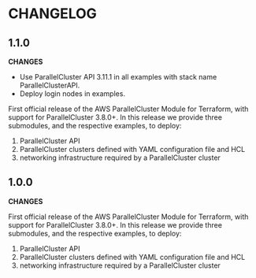 # CHANGELOG

## 1.1.0

**CHANGES**
- Use ParallelCluster API 3.11.1 in all examples with stack name ParallelClusterAPI.
- Deploy login nodes in examples.

First official release of the AWS ParallelCluster Module for Terraform, with support for ParallelCluster 3.8.0+.
In this release we provide three submodules, and the respective examples, to deploy:
1. ParallelCluster API
2. ParallelCluster clusters defined with YAML configuration file and HCL
3. networking infrastructure required by a ParallelCluster cluster


## 1.0.0

**CHANGES**

First official release of the AWS ParallelCluster Module for Terraform, with support for ParallelCluster 3.8.0+.
In this release we provide three submodules, and the respective examples, to deploy:
1. ParallelCluster API
2. ParallelCluster clusters defined with YAML configuration file and HCL
3. networking infrastructure required by a ParallelCluster cluster

